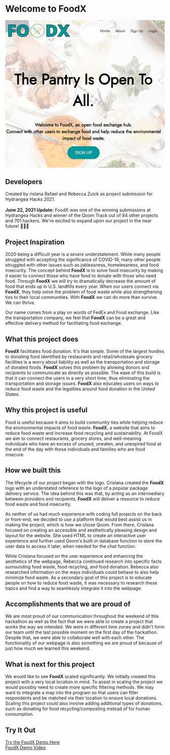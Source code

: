 Welcome to FoodX
==================
![Welcome to FoodX](https://github.com/crislanarafael/FoodX/blob/main/mainpage.PNG?raw=true)

## Developers
Created by rislana Rafael and Rebecca Zuick as project submission for Hydrangea Hacks 2021. <br><br> **June 22, 2021 Update:** FoodX was one of the winning submissions at Hydrangea Hacks and winner of the Qoom Track out of 84 other projects and 701 hackers. We're excited to expand upon our project in the near future! :tada::tada::tada:

## Project Inspiration
2020 being a difficult year is a _severe_ understatement. While many people struggled with accepting the significance of COVID-19, many other people struggled with other issues such as joblessness, homelessness, and food insecurity. The concept behind **FoodX** is to solve food insecurity by making it easier to connect those who have food to donate with those who need food. Through **FoodX** we will try to dramatically decrease the amount of food that ends up in U.S. landfills every year. When our users connect via **FoodX**, they help solve the problem of food waste while also strengthening ties to their local communities. With **FoodX** we can do more than survive. We can thrive.

Our name comes from a play on words of FedEx and Food exchange. Like the transportation company, we feel that **FoodX** can be a great and effective delivery method for facilitating food exchange.

## What this project does
**FoodX** facilitates food donation. It's that simple. Some of the largest hurdles to donating food identified by restaurants and retail/wholesale grocery facilities is a worry about liability as well as the transportation and storage of donated foods. **FoodX** solves this problem by allowing donors and recipients to communicate as directly as possible. The ease of this build is that it can connect the users in a very short time, thus eliminating the transportation and storage issues. **FoodX** also educates users on ways to reduce food waste and the legalities around food donation in the United States.


## Why this project is useful
Food is useful because it aims to build community ties while helping reduce the environmental impacts of food waste. **FoodX**, a website that aims to reduce food waste and increase food recycling and sustainability. At FoodX we aim to connect restaurants, grocery stores, and well-meaning individuals who have an excess of unused, uneaten, and unexpired food at the end of the day with those individuals and families who are food insecure. 

## How we built this 
The lifecycle of our project began with the logo. Crislana created the **FoodX** logo with an understated reference to the logo of a popular package delivery service. The idea behind this was that, by  acting as an intermediary between providers and recipients, **FoodX** will deliver a resource to reduce food waste and food insecurity.

As neither of us had much experience with coding full projects on the back or front-end, we decided to use a platform that would best assist us in making the project, which is how we chose Qoom. From there, Crislana focused on creating an accessible and aesthetically pleasing design and layout for the website. She used HTML to create an interactive user experience and further used Qoom's built-in database function to store the user data to access it later, when needed for the chat function.

While Crislana focused on the user experience and enhancing the aesthetics of the webpage, Rebecca continued research into specific facts surrounding food waste, food recycling, and food donation. Rebecca also researched information on the ways individuals could behave to also help minimize food waste. As a secondary goal of this project is to educate people on how to reduce food waste, it was necessary to research these topics and find a way to seamlessly integrate it into the webpage.

## Accomplishments that we are proud of 

We are most proud of our communication throughout the weekend of this hackathon as well as the fact that we were able to create a project that works the way we intended. We were in different time zones and didn't form our team until the last possible moment on the first day of the hackathon. Despite that, we were able to collaborate well with each other. The functionality of our webpage is also something we are proud of because of just how much we learned this weekend.

## What is next for this project
We would like to see **FoodX** scaled significantly. We initially created this project with a very local location in mind. To assist in scaling the project we would possibly need to create more specific filtering methods. We may want to integrate a map into the program so that users can filter respondents and be matched via their location to ensure local donations. Scaling this project could also involve adding additional types of donations, such as donating for food recycling/composting instead of for human consumption.

## Try It Out
[Try the FoodX Demo Here](https://alerthorse44.qoom.space/~/FoodX)<br>
[FoodX Demo Video](https://www.youtube.com/watch?v=jpugwJDUlHo&t=10s)

